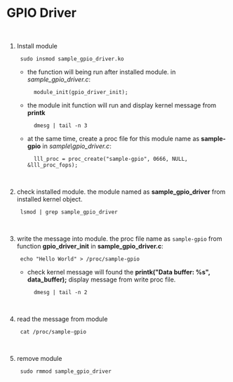 # GPIO Driver

<br>

1. Install module

        sudo insmod sample_gpio_driver.ko

    * the function will being run after installed module. in _sample\_gpio\_driver.c_:

            module_init(gpio_driver_init);

    * the module init function will run and display kernel message from **printk**

            dmesg | tail -n 3

    * at the same time, create a proc file for this module name as **sample-gpio** in _sample\gpio\_driver.c_:

            lll_proc = proc_create("sample-gpio", 0666, NULL, &lll_proc_fops);

<br>

2. check installed module. the module named as **sample\_gpio\_driver** from installed kernel object.

        lsmod | grep sample_gpio_driver

<br>

3. write the message into module. the proc file name as `sample-gpio` from function **gpio\_driver\_init** in **sample\_gpio\_driver.c**:

        echo "Hello World" > /proc/sample-gpio

    * check kernel message will found the **printk("Data buffer: %s", data_buffer);** display message from write proc file.

            dmesg | tail -n 2

<br>

4. read the message from module

        cat /proc/sample-gpio

<br>

5. remove module

        sudo rmmod sample_gpio_driver
